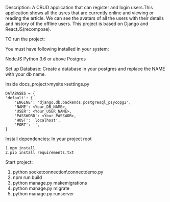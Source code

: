 Description: 
A CRUD application that can register and login users.This application shows all the usres that are currently online and viewing or reading the article. We can see the avatars of all the users with their details and history of the offline users.
This project is based on Django and ReactJS(recompose).

TO run the project:

You must have following installed in your system:

NodeJS
Python 3.6 or above
Postgres

Set up Database:
Create a database in your postgres and replace the NAME with your db name.

Inside docs_project>mysite>settings.py

	DATABASES = {
    'default': {
        'ENGINE': 'django.db.backends.postgresql_psycopg2',
        'NAME': <Your_DB_NAME>,
        'USER': <Your_USER_NAME>,
        'PASSWORD': <Your_PASSWOR>,
        'HOST': 'localhost',
        'PORT': '',
    }


Install dependencies:
In your project root


	1.npm install
	2.pip install requirements.txt

Start project:
1. python socketconnection\connectdemo.py 
2. npm run build
3. python manage.py makemigrations
4. python manage.py migrate
5. python manage.py runserver
